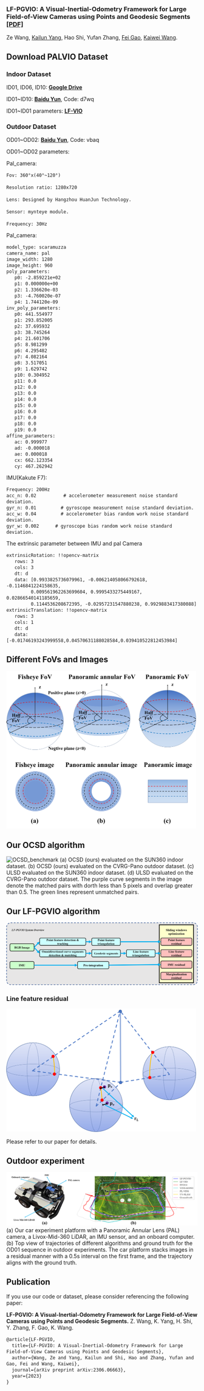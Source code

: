 ### LF-PGVIO: A Visual-Inertial-Odometry Framework for Large Field-of-View Cameras using Points and Geodesic Segments [[PDF]](https://arxiv.org/abs/2306.06663)
Ze Wang, [Kailun Yang](https://yangkailun.com/), Hao Shi, Yufan Zhang, [Fei Gao](http://zju-fast.com/fei-gao/), [Kaiwei Wang](http://wangkaiwei.org/indexeg.html).


## Download PALVIO Dataset

### Indoor Dataset
ID01, ID06, ID10: [**Google Drive**](https://drive.google.com/drive/folders/1RdnUtMulDuhWBfAgq_CLp18EgDvTrZ89?usp=sharing)

ID01~ID10: [**Baidu Yun**](https://pan.baidu.com/s/1o6TgcDwfcDIFl6n9dzsysA), Code: d7wq 

ID01~ID01 parameters: [**LF-VIO**](https://github.com/flysoaryun/LF-VIO#readme)

### Outdoor Dataset
OD01~OD02: [**Baidu Yun**](https://pan.baidu.com/s/10suy_WEne2ExHogQtcC_IQ), Code: vbaq

OD01~OD02 parameters:

Pal_camera:
```
Fov: 360°x(40°~120°)

Resolution ratio: 1280x720

Lens: Designed by Hangzhou HuanJun Technology.

Sensor: mynteye module.

Frequency: 30Hz
```
Pal_camera:
```
model_type: scaramuzza
camera_name: pal
image_width: 1280
image_height: 960
poly_parameters:
   p0: -2.859221e+02 
   p1: 0.000000e+00 
   p2: 1.336620e-03 
   p3: -4.760020e-07 
   p4: 1.744120e-09 
inv_poly_parameters:
   p0: 441.554977 
   p1: 293.852005 
   p2: 37.695932 
   p3: 38.745264 
   p4: 21.601706 
   p5: 8.981299 
   p6: 4.295482 
   p7: 4.082164 
   p8: 3.517051 
   p9: 1.629742  
   p10: 0.304952
   p11: 0.0
   p12: 0.0
   p13: 0.0
   p14: 0.0
   p15: 0.0
   p16: 0.0
   p17: 0.0
   p18: 0.0 
   p19: 0.0 
affine_parameters:
   ac: 0.999977 
   ad: -0.000018 
   ae: 0.000018
   cx: 662.123354
   cy: 467.262942 
```


IMU(Kakute F7):
```
Frequency: 200Hz
acc_n: 0.02          # accelerometer measurement noise standard deviation.
gyr_n: 0.01         # gyroscope measurement noise standard deviation.    
acc_w: 0.04         # accelerometer bias random work noise standard deviation.  
gyr_w: 0.002      # gyroscope bias random work noise standard deviation.    
```

The extrinsic parameter between IMU and pal Camera
```
extrinsicRotation: !!opencv-matrix
   rows: 3
   cols: 3
   dt: d
   data: [0.9933825736079961, -0.006214058066792618, -0.1146841224158635,
         0.009561962263699604, 0.9995433275449167, 0.02866540141185659,
         0.1144536208672395, -0.02957231547880238, 0.9929883417380088]
extrinsicTranslation: !!opencv-matrix
   rows: 3
   cols: 1
   dt: d
   data: [-0.01746193243999558,0.04570631188028584,0.039410522812453984]
```

## Different FoVs and Images
<img src="figures\All_FoV.png" alt="All_FoV" width="500" />

## Our OCSD algorithm
<img src="figures\OCSD_benchmark.png" alt="OCSD_benchmark" style="zoom: 100%;" />
(a) OCSD (ours) evaluated on the SUN360 indoor dataset. (b) OCSD (ours) evaluated on the CVRG-Pano outdoor dataset. (c) ULSD evaluated
on the SUN360 indoor dataset. (d) ULSD evaluated on the CVRG-Pano outdoor dataset. The purple curve segments in the image denote the matched
pairs with dorth less than 5 pixels and overlap greater than 0.5. The green lines represent unmatched pairs.

## Our LF-PGVIO algorithm
<img src="figures\LF-PGVIO_flow.png" alt="LF-PGVIO_flow" style="zoom: 100%;" />

### Line feature residual
<img src="figures\Line_res.png" alt="LF-PGVIO_Line_res" width="500" />

Please refer to our paper for details.

## Outdoor experiment
<img src="figures\car_OD_exp.png" alt="LF-PGVIO_car" style="zoom: 100%;" />
(a) Our car experiment platform with a Panoramic Annular Lens (PAL) camera, a Livox-Mid-360 LiDAR, an IMU sensor, and an onboard computer. (b) Top view of trajectories of different algorithms and ground truth for the OD01 sequence in outdoor experiments. The car platform stacks images in a residual manner with a 0.5s interval on the first frame, and the trajectory aligns with the ground truth.


## Publication
If you use our code or dataset, please consider referencing the following paper:

**LF-PGVIO: A Visual-Inertial-Odometry Framework for Large Field-of-View Cameras using Points and Geodesic Segments.**
Z. Wang, K. Yang, H. Shi, Y. Zhang, F. Gao, K. Wang. 

```
@article{LF-PGVIO,
  title={LF-PGVIO: A Visual-Inertial-Odometry Framework for Large Field-of-View Cameras using Points and Geodesic Segments},
  author={Wang, Ze and Yang, Kailun and Shi, Hao and Zhang, Yufan and Gao, Fei and Wang, Kaiwei},
  journal={arXiv preprint arXiv:2306.06663},
  year={2023}
}
```
